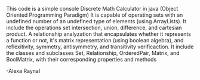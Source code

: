 This code is a simple console Discrete Math Calculator in java (Object Oriented Programming Paradigm)
It is capable of operating sets with an undefined number of an undefined type of elements (using ArrayLists).
It include the operations set intersection, union, difference, and cartesian product.
A relationship analyzation that encapsulates whether it represents a function or not, it's matrix representation (using boolean algebra), and reflexitivity, symmetry, antisymmetry, and transitivity verificaction.
It include the classes and subclasses Set, Relationship, OrderedPair, Matrix, and BoolMatrix, with their corresponding properties and methods

-Alexa Raynal
